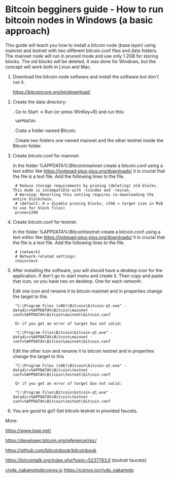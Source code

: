 
# Bitcoin begginers guide - How to run bitcoin nodes in Windows (a basic approach)

This guide will teach you how to install a bitcoin node (base layer) using mainnet and testnet with two different bitcoin.conf files and data folders.
The mainnet node will run in pruned mode and use only 1.2GB for storing blocks. The old blocks will be deleted.
It was done for Windows, but the concept will work both in Linux and Mac.


1. Download the bitcoin node software and install the software but don't run it.

	https://bitcoincore.org/en/download/


2. Create the data directory:

	. Go to Start -> Run (or press WinKey+R) and run this: 

		%APPDATA%

	. Crate a folder named Bitcoin.

	. Create two folders one named mainnet and the other testnet inside the Bitcoin folder.


3. Create bitcoin.conf for mainnet:

	In the folder %APPDATA%\Bitcoin\mainnet create a bitcoin.conf using a text editor like https://notepad-plus-plus.org/downloads/  it is crucial that the file is a text file.
	Add the following lines to the file.

		# Reduce storage requirements by pruning (deleting) old blocks. This mode is incompatible with -txindex and -rescan. 
		# Warning: Reverting this setting requires re-downloading the entire blockchain. 
		# (default: 0 = disable pruning blocks, >550 = target size in MiB to use for block files)
		prune=1200


4. Create bitcoin.conf for testnet:

	In the folder %APPDATA%\Bitcoin\testnet create a bitcoin.conf using a text editor like https://notepad-plus-plus.org/downloads/  it is crucial that the file is a text file.
	Add the following lines to the file.

		# [network]
		# Network-related settings:
		chain=test


6. After installing the software, you will should have a desktop icon for the application. If don't go to start menu and create it. Then copy and paste that icon, so you have two on desktop. One for each network:


	Edit one icon and rename it to bitcoin mainnet and in properties change the target to this 

		"C:\Program Files (x86)\Bitcoin\bitcoin-qt.exe" -datadir=%APPDATA%\Bitcoin\mainnet -conf=%APPDATA%\Bitcoin\mainnet\bitcoin.conf

		Or if you get an error of target box not valid:

		"C:\Program Files\Bitcoin\bitcoin-qt.exe" -datadir=%APPDATA%\Bitcoin\mainnet -conf=%APPDATA%\Bitcoin\mainnet\bitcoin.conf		


	Edit the other icon and rename it to bitcoin testnet and in properties change the target to this 

		"C:\Program Files (x86)\Bitcoin\bitcoin-qt.exe" -datadir=%APPDATA%\Bitcoin\testnet -conf=%APPDATA%\Bitcoin\testnet\bitcoin.conf

		Or if you get an error of target box not valid:

		"C:\Program Files\Bitcoin\bitcoin-qt.exe" -datadir=%APPDATA%\Bitcoin\testnet -conf=%APPDATA%\Bitcoin\testnet\bitcoin.conf


7. You are good to go!! Get bitcoin testnet in provided faucets.




More:

https://www.lopp.net/

https://developer.bitcoin.org/reference/rpc/

https://github.com/bitcoinbook/bitcoinbook

https://bitcointalk.org/index.php?topic=5237763.0 (testnet faucets)



clyde_nakamoto@coinos.io
https://coinos.io/clyde_nakamoto

